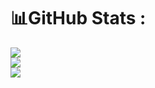 # 📊GitHub Stats :
![](https://github-readme-stats.vercel.app/api?username=ZhuWuyin&theme=dark&hide_border=false&include_all_commits=true&count_private=false)<br/>
![](https://github-readme-streak-stats.herokuapp.com/?user=ZhuWuyin&theme=dark&hide_border=false)<br/>
![](https://github-readme-stats.vercel.app/api/top-langs/?username=ZhuWuyin&theme=dark&hide_border=false&include_all_commits=true&count_private=false&layout=compact)
